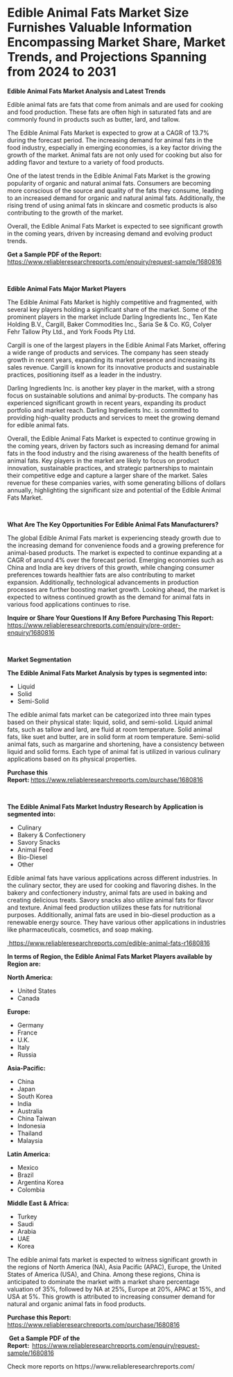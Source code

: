 <p><h1>Edible Animal Fats Market Size Furnishes Valuable Information Encompassing Market Share, Market Trends, and Projections Spanning from 2024 to 2031</h1></p><p><strong>Edible Animal Fats Market Analysis and Latest Trends</strong></p>
<p><p>Edible animal fats are fats that come from animals and are used for cooking and food production. These fats are often high in saturated fats and are commonly found in products such as butter, lard, and tallow.</p><p>The Edible Animal Fats Market is expected to grow at a CAGR of 13.7% during the forecast period. The increasing demand for animal fats in the food industry, especially in emerging economies, is a key factor driving the growth of the market. Animal fats are not only used for cooking but also for adding flavor and texture to a variety of food products.</p><p>One of the latest trends in the Edible Animal Fats Market is the growing popularity of organic and natural animal fats. Consumers are becoming more conscious of the source and quality of the fats they consume, leading to an increased demand for organic and natural animal fats. Additionally, the rising trend of using animal fats in skincare and cosmetic products is also contributing to the growth of the market.</p><p>Overall, the Edible Animal Fats Market is expected to see significant growth in the coming years, driven by increasing demand and evolving product trends.</p></p>
<p><strong>Get a Sample PDF of the Report:&nbsp;</strong> <a href="https://www.reliableresearchreports.com/enquiry/request-sample/1680816">https://www.reliableresearchreports.com/enquiry/request-sample/1680816</a></p>
<p>&nbsp;</p>
<p><strong>Edible Animal Fats Major Market Players</strong></p>
<p><p>The Edible Animal Fats Market is highly competitive and fragmented, with several key players holding a significant share of the market. Some of the prominent players in the market include Darling Ingredients Inc., Ten Kate Holding B.V., Cargill, Baker Commodities Inc., Saria Se & Co. KG, Colyer Fehr Tallow Pty Ltd., and York Foods Pty Ltd.</p><p>Cargill is one of the largest players in the Edible Animal Fats Market, offering a wide range of products and services. The company has seen steady growth in recent years, expanding its market presence and increasing its sales revenue. Cargill is known for its innovative products and sustainable practices, positioning itself as a leader in the industry.</p><p>Darling Ingredients Inc. is another key player in the market, with a strong focus on sustainable solutions and animal by-products. The company has experienced significant growth in recent years, expanding its product portfolio and market reach. Darling Ingredients Inc. is committed to providing high-quality products and services to meet the growing demand for edible animal fats.</p><p>Overall, the Edible Animal Fats Market is expected to continue growing in the coming years, driven by factors such as increasing demand for animal fats in the food industry and the rising awareness of the health benefits of animal fats. Key players in the market are likely to focus on product innovation, sustainable practices, and strategic partnerships to maintain their competitive edge and capture a larger share of the market. Sales revenue for these companies varies, with some generating billions of dollars annually, highlighting the significant size and potential of the Edible Animal Fats Market.</p></p>
<p>&nbsp;</p>
<p><strong>What Are The Key Opportunities For Edible Animal Fats Manufacturers?</strong></p>
<p><p>The global Edible Animal Fats market is experiencing steady growth due to the increasing demand for convenience foods and a growing preference for animal-based products. The market is expected to continue expanding at a CAGR of around 4% over the forecast period. Emerging economies such as China and India are key drivers of this growth, while changing consumer preferences towards healthier fats are also contributing to market expansion. Additionally, technological advancements in production processes are further boosting market growth. Looking ahead, the market is expected to witness continued growth as the demand for animal fats in various food applications continues to rise.</p></p>
<p><strong>Inquire or Share Your Questions If Any Before Purchasing This Report:</strong> <a href="https://www.reliableresearchreports.com/enquiry/pre-order-enquiry/1680816">https://www.reliableresearchreports.com/enquiry/pre-order-enquiry/1680816</a></p>
<p>&nbsp;</p>
<p><strong>Market Segmentation</strong></p>
<p><strong>The Edible Animal Fats Market Analysis by types is segmented into:</strong></p>
<p><ul><li>Liquid</li><li>Solid</li><li>Semi-Solid</li></ul></p>
<p><p>The edible animal fats market can be categorized into three main types based on their physical state: liquid, solid, and semi-solid. Liquid animal fats, such as tallow and lard, are fluid at room temperature. Solid animal fats, like suet and butter, are in solid form at room temperature. Semi-solid animal fats, such as margarine and shortening, have a consistency between liquid and solid forms. Each type of animal fat is utilized in various culinary applications based on its physical properties.</p></p>
<p><strong>Purchase this Report:&nbsp;</strong><a href="https://www.reliableresearchreports.com/purchase/1680816">https://www.reliableresearchreports.com/purchase/1680816</a></p>
<p>&nbsp;</p>
<p><strong>The Edible Animal Fats Market Industry Research by Application is segmented into:</strong></p>
<p><ul><li>Culinary</li><li>Bakery & Confectionery</li><li>Savory Snacks</li><li>Animal Feed</li><li>Bio-Diesel</li><li>Other</li></ul></p>
<p><p>Edible animal fats have various applications across different industries. In the culinary sector, they are used for cooking and flavoring dishes. In the bakery and confectionery industry, animal fats are used in baking and creating delicious treats. Savory snacks also utilize animal fats for flavor and texture. Animal feed production utilizes these fats for nutritional purposes. Additionally, animal fats are used in bio-diesel production as a renewable energy source. They have various other applications in industries like pharmaceuticals, cosmetics, and soap making.</p></p>
<p><a href="https://www.reliableresearchreports.com/edible-animal-fats-r1680816">&nbsp;https://www.reliableresearchreports.com/edible-animal-fats-r1680816</a></p>
<p><strong>In terms of Region, the Edible Animal Fats Market Players available by Region are:</strong></p>
<p>
    <p> <strong> North America: </strong>
        <ul>
            <li>United States</li>
            <li>Canada</li>
        </ul>
        </p> 
    <p> <strong> Europe: </strong>
        <ul>
            <li>Germany</li>
            <li>France</li>
            <li>U.K.</li>
            <li>Italy</li>
            <li>Russia</li>
        </ul>
        </p> 
    <p> <strong> Asia-Pacific: </strong>
        <ul>
            <li>China</li>
            <li>Japan</li>
            <li>South Korea</li>
            <li>India</li>
            <li>Australia</li>
            <li>China Taiwan</li>
            <li>Indonesia</li>
            <li>Thailand</li>
            <li>Malaysia</li>
        </ul>
        </p> 
    <p> <strong> Latin America: </strong>
        <ul>
            <li>Mexico</li>
            <li>Brazil</li>
            <li>Argentina Korea</li>
            <li>Colombia</li>
        </ul>
        </p> 
    <p> <strong> Middle East & Africa: </strong>
        <ul>
            <li>Turkey</li>
            <li>Saudi</li>
            <li>Arabia</li>
            <li>UAE</li>
            <li>Korea</li>
        </ul>
    </p>
    </p>
<p><p>The edible animal fats market is expected to witness significant growth in the regions of North America (NA), Asia Pacific (APAC), Europe, the United States of America (USA), and China. Among these regions, China is anticipated to dominate the market with a market share percentage valuation of 35%, followed by NA at 25%, Europe at 20%, APAC at 15%, and USA at 5%. This growth is attributed to increasing consumer demand for natural and organic animal fats in food products.</p></p>
<p><strong>Purchase this Report: </strong><a href="https://www.reliableresearchreports.com/purchase/1680816">https://www.reliableresearchreports.com/purchase/1680816</a></p>
<p>&nbsp;<strong>Get a Sample PDF of the Report:&nbsp;&nbsp;</strong><a href="https://www.reliableresearchreports.com/enquiry/request-sample/1680816">https://www.reliableresearchreports.com/enquiry/request-sample/1680816</a></p>
<p><strong></strong></p>
<p>Check more reports on https://www.reliableresearchreports.com/</p>